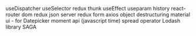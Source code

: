 useDispatcher
useSelector
redux thunk
useEffect
useparam
history
react-router dom
redux
json server
redux form
axios
object destructuring
material ui - for Datepicker
moment api (javascript time)
spread operator
Lodash library
SAGA
